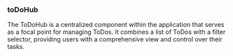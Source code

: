 ### toDoHub

The ToDoHub is a centralized component within the application that serves as a focal point for managing ToDos. It combines a list of ToDos with a filter selector, providing users with a comprehensive view and control over their tasks.
